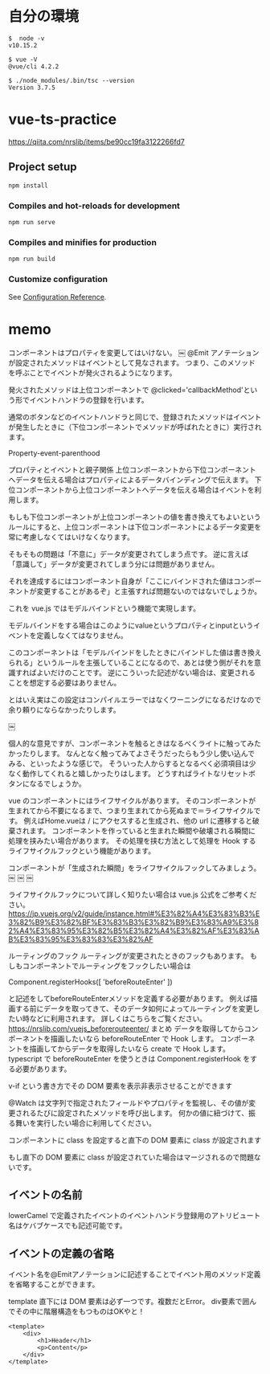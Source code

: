 # 自分の環境

```
$  node -v
v10.15.2

$ vue -V
@vue/cli 4.2.2

$ ./node_modules/.bin/tsc --version
Version 3.7.5
```


# vue-ts-practice
https://qiita.com/nrslib/items/be90cc19fa3122266fd7

## Project setup
```
npm install
```

### Compiles and hot-reloads for development
```
npm run serve
```

### Compiles and minifies for production
```
npm run build
```

### Customize configuration
See [Configuration Reference](https://cli.vuejs.org/config/).


# memo

コンポーネントはプロパティを変更してはいけない。
￼
@Emit アノテーションが設定されたメソッドはイベントとして見なされます。
つまり、このメソッドを呼ぶことでイベントが発火されるようになります。

発火されたメソッドは上位コンポーネントで @clicked='callbackMethod'という形でイベントハンドラの登録を行います。

通常のボタンなどのイベントハンドラと同じで、登録されたメソッドはイベントが発生したときに（下位コンポーネントでメソッドが呼ばれたときに）実行されます。


Property-event-parenthood

プロパティとイベントと親子関係
上位コンポーネントから下位コンポーネントへデータを伝える場合はプロパティによるデータバインディングで伝えます。 下位コンポーネントから上位コンポーネントへデータを伝える場合はイベントを利用します。

もしも下位コンポーネントが上位コンポーネントの値を書き換えてもよいというルールにすると、上位コンポーネントは下位コンポーネントによるデータ変更を常に考慮しなくてはいけなくなります。

そもそもの問題は「不意に」データが変更されてしまう点です。 逆に言えば「意識して」データが変更されてしまう分には問題がありません。

それを達成するにはコンポーネント自身が「ここにバインドされた値はコンポーネントが変更することがあるぞ」と主張すれば問題ないのではないでしょうか。

これを vue.js ではモデルバインドという機能で実現します。

モデルバインドをする場合はこのようにvalueというプロパティとinputというイベントを定義しなくてはなりません。

このコンポーネントは「モデルバインドをしたときにバインドした値は書き換えられる」というルールを主張していることになるので、あとは使う側がそれを意識すればよいだけのことです。 逆にこういった記述がない場合は、変更されることを想定する必要はありません。

とはいえ実はこの設定はコンパイルエラーではなくワーニングになるだけなので余り頼りにならなかったりします。

￼

個人的な意見ですが、コンポーネントを触るときはなるべくライトに触ってみたかったりします。 なんとなく触ってみてよさそうだったらもう少し使い込んでみる、といったような感じで。 そういった人からするとなるべく必須項目は少なく動作してくれると嬉しかったりはします。
どうすればライトなリセットボタンになるでしょうか。


vue のコンポーネントにはライフサイクルがあります。 そのコンポーネントが生まれてから不要になるまで、つまり生まれてから死ぬまで＝ライフサイクルです。
例えばHome.vueは / にアクセスすると生成され、他の url に遷移すると破棄されます。
コンポーネントを作っていると生まれた瞬間や破壊される瞬間に処理を挟みたい場合があります。
その処理を挟む方法として処理を Hook するライフサイクルフックという機能があります。

コンポーネントが「生成された瞬間」をライフサイクルフックしてみましょう。
￼
￼
￼

ライフサイクルフックについて詳しく知りたい場合は vue.js 公式をご参考ください。
https://jp.vuejs.org/v2/guide/instance.html#%E3%82%A4%E3%83%B3%E3%82%B9%E3%82%BF%E3%83%B3%E3%82%B9%E3%83%A9%E3%82%A4%E3%83%95%E3%82%B5%E3%82%A4%E3%82%AF%E3%83%AB%E3%83%95%E3%83%83%E3%82%AF



ルーティングのフック
ルーティングが変更されたときのフックもあります。 もしもコンポーネントでルーティングをフックしたい場合は

Component.registerHooks([
  'beforeRouteEnter'
])

と記述をしてbeforeRouteEnterメソッドを定義する必要があります。
例えば描画する前にデータを取ってきて、そのデータ如何によってルーティングを変更したい時などに利用されます。 詳しくはこちらをご覧ください。 https://nrslib.com/vuejs_beforerouteenter/
まとめ
データを取得してからコンポーネントを描画したいなら beforeRouteEnter で Hook します。 コンポーネントを描画してからデータを取得したいなら create で Hook します。 typescript で beforeRouteEnter を使うときは Component.registerHook をする必要があります。


v-if という書き方でその DOM 要素を表示非表示させることができます


@Watch は文字列で指定されたフィールドやプロパティを監視し、その値が変更されるたびに設定されたメソッドを呼び出します。
何かの値に紐づけて、振る舞いを実行したい場合に利用してください。


コンポーネントに class を設定すると直下の DOM 要素に class が設定されます

もし直下の DOM 要素に class が設定されていた場合はマージされるので問題ないです。


## イベントの名前
lowerCamel で定義されたイベントのイベントハンドラ登録用のアトリビュート名はケバブケースでも記述可能です。

## イベントの定義の省略
イベント名を@Emitアノテーションに記述することでイベント用のメソッド定義を省略することができます。

template 直下には
DOM 要素は必ず一つです。複数だとError。
div要素で囲んでその中に階層構造をもつものはOKやと！
```
<template>
    <div>
        <h1>Header</h1>
        <p>Content</p>
    </div>
</template>
```
